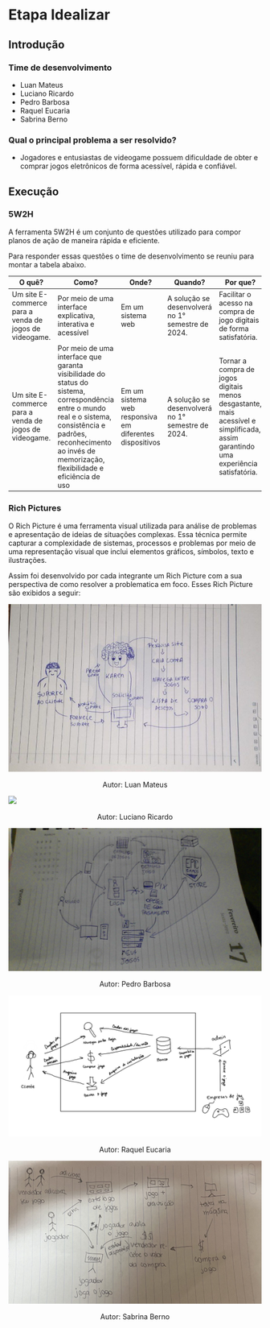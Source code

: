 # Etapa Idealizar

## Introdução

### Time de desenvolvimento

- Luan Mateus
- Luciano Ricardo
- Pedro Barbosa
- Raquel Eucaria
- Sabrina Berno

### Qual o principal problema a ser resolvido?

- Jogadores e entusiastas de videogame possuem dificuldade de obter e comprar jogos eletrônicos de forma acessível, rápida e confiável.

## Execução

### 5W2H

A ferramenta 5W2H é um conjunto de questões utilizado para compor planos de ação de maneira rápida e eficiente.

Para responder essas questões o time de desenvolvimento se reuniu para montar a tabela abaixo.

| O quê?                                                 | Como?                                                                                                                                                                                                                      | Onde?                                                   | Quando?                                           | Por que?                                                                                                                           | Quem?                                                         | Quanto Custa?                                          |
| ------------------------------------------------------ | -------------------------------------------------------------------------------------------------------------------------------------------------------------------------------------------------------------------------- | ------------------------------------------------------- | ------------------------------------------------- | ---------------------------------------------------------------------------------------------------------------------------------- | ------------------------------------------------------------- | ------------------------------------------------------ |
| Um site E-commerce para a venda de jogos de videogame. | Por meio de uma interface explicativa, interativa e acessível                                                                                                                                                              | Em um sistema web                                       | A solução se desenvolverá no 1° semestre de 2024. | Facilitar o acesso na compra de jogo digitais de forma satisfatória.                                                               | Alunos da disciplina de Arquitetura e Desenho de Computadores | Horas de desenvolvimento por parte dos desenvolvedores |
| Um site E-commerce para a venda de jogos de videogame. | Por meio de uma interface que garanta visibilidade do status do sistema, correspondência entre o mundo real e o sistema, consistência e padrões, reconhecimento ao invés de memorização, flexibilidade e eficiência de uso | Em um sistema web responsiva em diferentes dispositivos | A solução se desenvolverá no 1° semestre de 2024. | Tornar a compra de jogos digitais menos desgastante, mais acessível e simplificada, assim garantindo uma experiência satisfatória. | Alunos da disciplina de Arquitetura e Desenho de Computadores | Horas de desenvolvimento por parte dos desenvolvedores |

### Rich Pictures

O Rich Picture é uma ferramenta visual utilizada para análise de problemas e apresentação de ideias de situações complexas. Essa técnica permite capturar a complexidade de sistemas, processos e problemas por meio de uma representação visual que inclui elementos gráficos, símbolos, texto e ilustrações. 

Assim foi desenvolvido por cada integrante um Rich Picture com a sua perspectiva de como resolver a problematica em foco. Esses Rich Picture são exibidos a seguir:

![](../assets/RichPictureLuan.png)
<div style="text-align:center;">
Autor: Luan Mateus
</div>

![](../assets/RichPictureLucianoRicardo.png)
<div style="text-align:center;">
Autor: Luciano Ricardo
</div>

![](../assets/RichPicturePedro.png)
<div style="text-align:center;">
Autor: Pedro Barbosa
</div>

![](../assets/RichPictureRaquel.png)
<div style="text-align:center;">
Autor: Raquel Eucaria
</div>

![](../assets/RichPictureSabrina.png)
<div style="text-align:center;">
Autor: Sabrina Berno
</div>